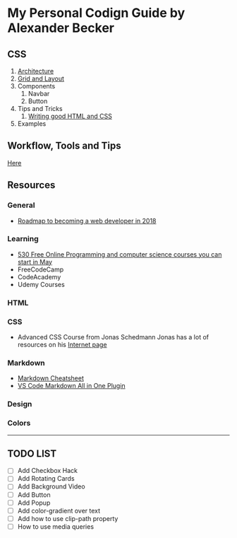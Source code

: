 # My Personal Codign Guide by Alexander Becker

## CSS
1. [Architecture](css/css-architecture.md)
2. [Grid and Layout](css/grid-and-layout.md)
3. Components
    1. Navbar
    2. Button
4. Tips and Tricks
    1. [Writing good HTML and CSS](css/writing-good-html-css.md)
5. Examples

## Workflow, Tools and Tips
[Here](\workflow.md)

## Resources

### General
* [Roadmap to becoming a web developer in 2018](https://github.com/kamranahmedse/developer-roadmap)

### Learning
* [530 Free Online Programming and computer science courses you can start in May](https://medium.freecodecamp.org/530-free-online-programming-computer-science-courses-you-can-start-in-may-5e82f5307867)
* FreeCodeCamp
* CodeAcademy
* Udemy Courses

### HTML

### CSS
* Advanced CSS Course from Jonas Schedmann
Jonas has a lot of  resources on his [Internet page](http://codingheroes.io/resources/) 

### Markdown
* [Markdown Cheatsheet](https://github.com/adam-p/markdown-here/wiki/Markdown-Cheatsheet)
* [VS Code Markdown All in One Plugin](https://github.com/neilsustc/vscode-markdown)

### Design

### Colors

---
## TODO LIST
- [ ] Add Checkbox Hack
- [ ] Add Rotating Cards
- [ ] Add Background Video
- [ ] Add Button
- [ ] Add Popup
- [ ] Add color-gradient over text
- [ ] Add how to use clip-path property
- [ ] How to use media queries 
